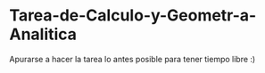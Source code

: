 # Tarea-de-Calculo-y-Geometr-a-Analitica
Apurarse a hacer la tarea lo antes posible para tener tiempo libre :)
